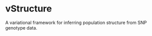 vStructure
==========

A variational framework for inferring population structure from SNP genotype data.
